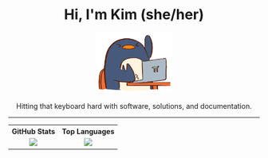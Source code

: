 <h1 align="center">Hi, I'm Kim (she/her)</h1>

<p align="center">
  <img src="assets/penguin-code.gif" width="150px" class="img">
</p>

<p align="center">
  Hitting that keyboard hard with software, solutions, and documentation.
</p>

---

<div align="center">
  <table width="100%">
    <tr>
      <th>GitHub Stats</th>
      <th>Top Languages</th>
    </tr>
    <tr>
      <td align="center">
        <img src="https://github-readme-stats.vercel.app/api?username=kimpenguin&theme=default&show_icons=true&hide=issues,contribs&count_private=true&hide_rank=true" />
      </td>
      <td align="center">
      <img src="https://github-readme-stats.vercel.app/api/top-langs/?username=kimpenguin&layout=compact&count_private=true" />
      </td>
    </tr>
  </table>
</div>
